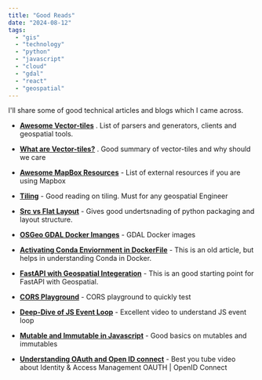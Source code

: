 ```yaml
---
title: "Good Reads"
date: "2024-08-12" 
tags:
  - "gis"
  - "technology"
  - "python"
  - "javascript"
  - "cloud"
  - "gdal"
  - "react"
  - "geospatial"
---
```


I'll share some of good technical articles and blogs which I came across.


- **[Awesome Vector-tiles](https://github.com/mapbox/awesome-vector-tiles)** . List of parsers and generators, clients and geospatial tools. 

- **[What are Vector-tiles?](https://www.maptiler.com/news/2019/02/what-are-vector-tiles-and-why-you-should-care/)** . Good summary of vector-tiles and why should we care


- **[Awesome MapBox Resources](https://github.com/chriswhong/awesome-mapbox-external-developer-resources
)** - List of external resources if you are using Mapbox

- **[Tiling](https://github.com/developmentseed/titiler)** - Good reading on tiling. Must for any geospatial Engineer

- **[Src vs Flat Layout](https://packaging.python.org/en/latest/discussions/src-layout-vs-flat-layout/)** - Gives good undertsnading of python packaging and layout structure. 

- **[OSGeo GDAL Docker Imanges](https://fossies.org/linux/gdal/docker/README.md/)** - GDAL Docker images 

- **[Activating Conda Enviornment in DockerFile](https://pythonspeed.com/articles/activate-conda-dockerfile/)** - This is an old article, but helps in understanding Conda in Docker.


- **[FastAPI with Geospatial Integeration](https://blog.stackademic.com/integrating-geospatial-data-into-your-api-with-fastapi-ceb8a9dc0cd3)** - This is an good starting point for FastAPI with Geospatial.

- **[CORS Playground](https://jakearchibald.com/2021/cors/playground/?prefillForm=1&requestMethod=GET&requestUseCORS=1&requestSendCredentials=&preflightStatus=204&preflightAllowOrigin=&preflightAllowCredentials=&preflightAllowMethods=&preflightAllowHeaders=&responseStatus=200&responseAllowOrigin=*&responseAllowCredentials=&responseExposeHeaders=)** - CORS playground to quickly test 


- **[Deep-Dive of JS Event Loop](https://www.youtube.com/watch?v=8aGhZQkoFbQ&t=19s)** - Excellent video to understand JS event loop 

- **[Mutable and Immutable in Javascript](https://blog.devgenius.io/mutable-and-immutable-in-javascript-78a3cbc6187c)** - Good basics on mutables and immutables


- **[Understanding OAuth and Open ID connect](https://www.youtube.com/watch?v=996OiexHze0)** - Best you tube video about Identity & Access Management  OAUTH | OpenID Connect

